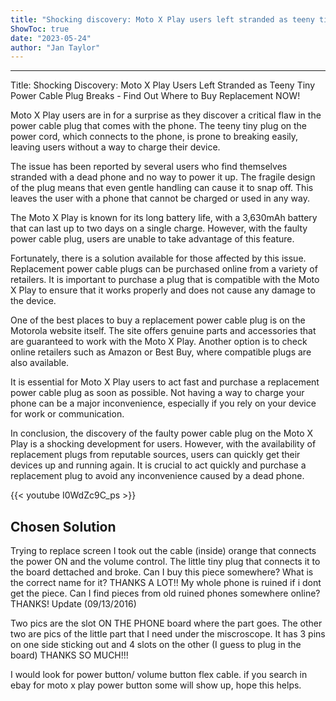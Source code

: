 ```yaml
---
title: "Shocking discovery: Moto X Play users left stranded as teeny tiny power cable plug breaks - find out where to buy replacement NOW!"
ShowToc: true 
date: "2023-05-24"
author: "Jan Taylor"
---
```

*****
Title: Shocking Discovery: Moto X Play Users Left Stranded as Teeny Tiny Power Cable Plug Breaks - Find Out Where to Buy Replacement NOW!

Moto X Play users are in for a surprise as they discover a critical flaw in the power cable plug that comes with the phone. The teeny tiny plug on the power cord, which connects to the phone, is prone to breaking easily, leaving users without a way to charge their device.

The issue has been reported by several users who find themselves stranded with a dead phone and no way to power it up. The fragile design of the plug means that even gentle handling can cause it to snap off. This leaves the user with a phone that cannot be charged or used in any way.

The Moto X Play is known for its long battery life, with a 3,630mAh battery that can last up to two days on a single charge. However, with the faulty power cable plug, users are unable to take advantage of this feature.

Fortunately, there is a solution available for those affected by this issue. Replacement power cable plugs can be purchased online from a variety of retailers. It is important to purchase a plug that is compatible with the Moto X Play to ensure that it works properly and does not cause any damage to the device.

One of the best places to buy a replacement power cable plug is on the Motorola website itself. The site offers genuine parts and accessories that are guaranteed to work with the Moto X Play. Another option is to check online retailers such as Amazon or Best Buy, where compatible plugs are also available.

It is essential for Moto X Play users to act fast and purchase a replacement power cable plug as soon as possible. Not having a way to charge your phone can be a major inconvenience, especially if you rely on your device for work or communication.

In conclusion, the discovery of the faulty power cable plug on the Moto X Play is a shocking development for users. However, with the availability of replacement plugs from reputable sources, users can quickly get their devices up and running again. It is crucial to act quickly and purchase a replacement plug to avoid any inconvenience caused by a dead phone.

{{< youtube I0WdZc9C_ps >}} 



## Chosen Solution
 Trying to replace screen I took out the cable (inside) orange that connects the power ON and the volume control. The little tiny plug that connects it to the board dettached and broke. Can I buy this piece somewhere? What is the correct name for it?
THANKS A LOT!! My whole phone is ruined if i dont get the piece. Can I find pieces from old ruined phones somewhere online? THANKS!
Update (09/13/2016)




Two pics are the slot ON THE PHONE board where the part goes. The other two are pics of the little part that I need under the miscroscope. It has 3 pins on one side sticking out and 4 slots on the other (I guess to plug in the board) THANKS SO MUCH!!!

 I would look for power button/ volume button flex cable.   if you search in ebay for moto x play power button some will show up, hope this helps.




